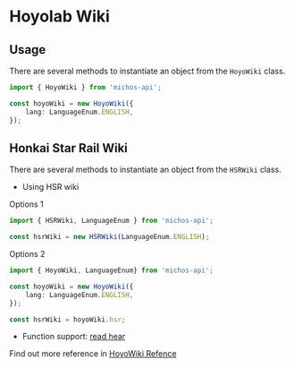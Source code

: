 # Hoyolab Wiki

## Usage

There are several methods to instantiate an object from the `HoyoWiki` class.


```ts
import { HoyoWiki } from 'michos-api';

const hoyoWiki = new HoyoWiki({
    lang: LanguageEnum.ENGLISH,
});
```

## Honkai Star Rail Wiki

There are several methods to instantiate an object from the `HSRWiki` class.

- Using HSR wiki

Options 1

```ts
import { HSRWiki, LanguageEnum } from 'michos-api';

const hsrWiki = new HSRWiki(LanguageEnum.ENGLISH);
```

Options 2

```ts
import { HoyoWiki, LanguageEnum} from 'michos-api';

const hoyoWiki = new HoyoWiki({
    lang: LanguageEnum.ENGLISH,
});

const hsrWiki = hoyoWiki.hsr;
```
- Function support: [read hear](/docs/api/classes/HSRWiki)



Find out more reference in [HoyoWiki Refence](/docs/api/classes/HoyoWiki)
